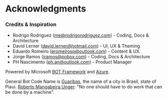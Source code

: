 # Acknowledgments

### Credits & Inspiration

* Rodrigo Rodriguez (me@rodrigorodriguez.com) - Coding, Docs & Architecture
* David Lerner (david.lerner@hotmail.com) - UI, UX & Theming
* Eduardo Romeiro (eromeirosp@outlook.com) - Content & UX.
* Jorge Ramos (jramos@pobox.com) - Coding, Docs & Architecture
* PH Nascimento (ph.an@outlook.com) - Product Manager

Powered by  Microsoft [BOT Framework](https://dev.botframework.com/) and [Azure](http://www.azure.com).

General Bot Code Name is [Guaribas](https://en.wikipedia.org/wiki/Guaribas), the name of a city in Brasil, state of Piaui.
[Roberto Mangabeira Unger](http://www.robertounger.com/en/): "No one should have to do work that can be done by a machine".

